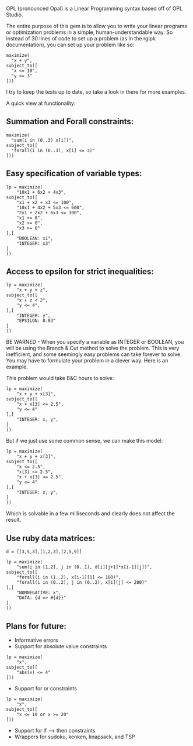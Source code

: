 OPL (pronounced Opal) is a Linear Programming syntax based off of OPL Studio.

The entire purpose of this gem is to allow you to write your linear programs or optimization problems in a simple, human-understandable way. So instead of 30 lines of code to set up a problem (as in the rglpk documentation), you can set up your problem like so:
```
maximize(  
  "x + y",  
subject_to([  
  "x <= 10",  
  "y <= 3"  
]))
```
I try to keep the tests up to date, so take a look in there for more examples.

A quick view at functionality:

## Summation and Forall constraints:
```
maximize(  
  "sum(i in (0..3) x[i])",  
subject_to([  
  "forall(i in (0..3), x[i] <= 3)"  
]))
```
## Easy specification of variable types:
```
lp = maximize(  
	"10x1 + 6x2 + 4x3",  
subject_to([  
	"x1 + x2 + x3 <= 100",  
	"10x1 + 4x2 + 5x3 <= 600",  
	"2x1 + 2x2 + 6x3 <= 300",  
	"x1 >= 0",  
	"x2 >= 0",  
	"x3 >= 0"  
],[  
	"BOOLEAN: x1",  
	"INTEGER: x3"  
]  
))
```
## Access to epsilon for strict inequalities:
```
lp = maximize(  
	"x + y + z",  
subject_to([  
	"x + z < 2",  
	"y <= 4",  
],[  
	"INTEGER: y",  
	"EPSILON: 0.03"  
]  
))  
```
BE WARNED - When you specify a variable as INTEGER or BOOLEAN, you will be using the Branch & Cut method to solve the problem. This is very inefficient, and some seemingly easy problems can take forever to solve. You may have to formulate your problem in a clever way. Here is an example.  

This problem would take B&C hours to solve:
```
lp = maximize(  
	"x + y + x[3]",  
subject_to([   
	"x + x[3] <= 2.5",  
	"y <= 4"  
],[  
	"INTEGER: x, y",  
]  
))  
```
But if we just use some common sense, we can make this model:
```
lp = maximize(  
	"x + y + x[3]",  
subject_to([  
	"x <= 2.5",  
	"x[3] <= 2.5",  
	"x + x[3] <= 2.5",  
	"y <= 4"  
],[  
	"INTEGER: x, y",  
]  
))  
```
Which is solvable in a few milliseconds and clearly does not affect the result.

## Use ruby data matrices:
```
d = [[3,5,3],[1,2,3],[2,5,9]]

lp = maximize(
	"sum(i in [1,2], j in (0..1), d[i][j+1]*x[i-1][j])",
subject_to([
	"forall(i in (1..2), x[i-1][1] <= 100)",
	"forall(i in (0..2), j in (0..2), x[i][j] <= 200)"
],[
	"NONNEGATIVE: x",
	"DATA: {d => #{d}}"
]
))
```

## Plans for future:
* Informative errors
* Support for absolute value constraints
```
lp = maximize(
	"x",
subject_to([
	"abs(x) <= 4"
]))
```
* Support for or constraints
```
lp = maximize(
 	"x",
subject_to([
	"x <= 10 or x >= 20"
]))
```
* Support for if --> then constraints
* Wrappers for sudoku, kenken, knapsack, and TSP
